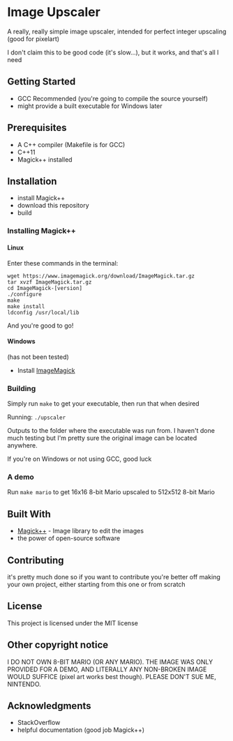 # Image Upscaler

A really, really simple image upscaler, intended for perfect integer upscaling (good for pixelart)

I don't claim this to be good code (it's slow...), but it works, and that's all I need

## Getting Started

* GCC Recommended (you're going to compile the source yourself)
* might provide a built executable for Windows later

## Prerequisites

* A C++ compiler (Makefile is for GCC)
* C++11
* Magick++ installed

## Installation

* install Magick++
* download this repository
* build

### Installing Magick++

#### Linux

Enter these commands in the terminal:

```
wget https://www.imagemagick.org/download/ImageMagick.tar.gz
tar xvzf ImageMagick.tar.gz
cd ImageMagick-[version]
./configure
make
make install
ldconfig /usr/local/lib
```

And you're good to go!

#### Windows

(has not been tested)

* Install [ImageMagick](https://imagemagick.org/script/download.php)

### Building

Simply run `make` to get your executable, then run that when desired

Running: `./upscaler`

Outputs to the folder where the executable was run from. I haven't done much testing but I'm pretty sure the original image can be located anywhere.

If you're on Windows or not using GCC, good luck

### A demo

Run `make mario` to get 16x16 8-bit Mario upscaled to 512x512 8-bit Mario

## Built With

* [Magick++](http://www.graphicsmagick.org/Magick++/) - Image library to edit the images
* the power of open-source software

## Contributing

it's pretty much done so if you want to contribute you're better off making your own project, either starting from this one or from scratch

## License

This project is licensed under the MIT license

## Other copyright notice

I DO NOT OWN 8-BIT MARIO (OR ANY MARIO). THE IMAGE WAS ONLY PROVIDED FOR A DEMO, AND LITERALLY ANY NON-BROKEN IMAGE WOULD SUFFICE (pixel art works best though). PLEASE DON'T SUE ME, NINTENDO.

## Acknowledgments

* StackOverflow
* helpful documentation (good job Magick++)
